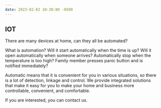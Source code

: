 ```yaml
---
date: 2023-02-02 10:30:00 -0500
---
```


IOT
-------------------
There are many devices at home, can they all be automated?

What is automation? Will it start automatically when the time is up? Will it open automatically when someone arrives? Automatically stop when the temperature is too high? Family member presses panic button and is notified immediately?

Automatic means that it is convenient for you in various situations, so there is a lot of detection, linkage and control. We provide integrated solutions that make it easy for you to make your home and business more controllable, convenient, and comfortable.

If you are interested, you can contact us.
